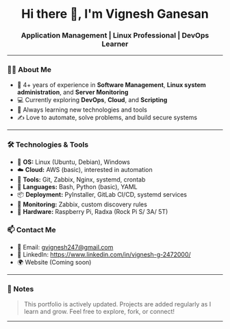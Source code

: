 <h1 align="center">Hi there 👋, I'm Vignesh Ganesan</h1>
<h3 align="center">Application Management | Linux Professional | DevOps Learner</h3>

---

### 🧑‍💻 About Me

- 🔐 4+ years of experience in **Software Management**, **Linux system administration**, and **Server Monitoring**
- 💻 Currently exploring **DevOps**, **Cloud**, and **Scripting**
- 🧠 Always learning new technologies and tools
- ✍️ Love to automate, solve problems, and build secure systems

---

### 🛠️ Technologies & Tools

- 🐧 **OS:** Linux (Ubuntu, Debian), Windows
- ☁️ **Cloud:** AWS (basic), interested in automation
- 🔧 **Tools:** Git, Zabbix, Nginx, systemd, crontab
- 💬 **Languages:** Bash, Python (basic), YAML
- 📦 **Deployment:** PyInstaller, GitLab CI/CD, systemd services
- 🧪 **Monitoring:** Zabbix, custom discovery rules
- 🔧 **Hardware:** Raspberry Pi, Radxa (Rock Pi S/ 3A/ 5T)


### 📫 Contact Me

- 📧 Email: gvignesh247@gmail.com
- 💼 LinkedIn: https://www.linkedin.com/in/vignesh-g-2472000/
- 🌍 Website (Coming soon)

---

### 📌 Notes
> This portfolio is actively updated. Projects are added regularly as I learn and grow. Feel free to explore, fork, or connect!

---
